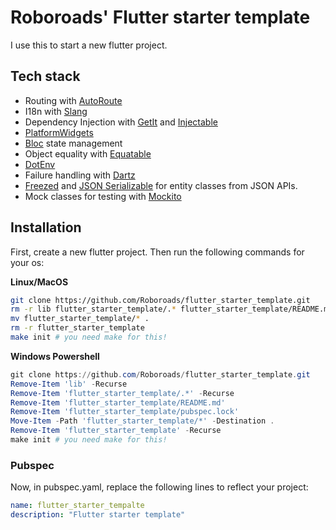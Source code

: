 # Roboroads' Flutter starter template

I use this to start a new flutter project.

## Tech stack

- Routing with [AutoRoute](https://pub.dev/packages/auto_router)
- I18n with [Slang](https://pub.dev/packages/slang)
- Dependency Injection with [GetIt](https://pub.dev/packages/get_it) and [Injectable](https://pub.dev/packages/injectable)
- [PlatformWidgets](https://pub.dev/packages/flutter_platform_widgets)
- [Bloc](https://pub.dev/packages/flutter_bloc) state management
- Object equality with [Equatable](https://pub.dev/packages/equatable)
- [DotEnv](https://pub.dev/packages/flutter_dotenv) 
- Failure handling with [Dartz](https://pub.dev/packages/dartz)
- [Freezed](https://pub.dev/packages/freezed) and [JSON Serializable](https://pub.dev/packages/json_serializable) for entity classes from JSON APIs.
- Mock classes for testing with [Mockito](https://pub.dev/packages/mockito)

## Installation

First, create a new flutter project. Then run the following commands for your os:

**Linux/MacOS**

```bash
git clone https://github.com/Roboroads/flutter_starter_template.git
rm -r lib flutter_starter_template/.* flutter_starter_template/README.md flutter_starter_template/pubspec.lock
mv flutter_starter_template/* .
rm -r flutter_starter_template
make init # you need make for this!
```

**Windows Powershell**

```powershell
git clone https://github.com/Roboroads/flutter_starter_template.git
Remove-Item 'lib' -Recurse
Remove-Item 'flutter_starter_template/.*' -Recurse
Remove-Item 'flutter_starter_template/README.md'
Remove-Item 'flutter_starter_template/pubspec.lock'
Move-Item -Path 'flutter_starter_template/*' -Destination .
Remove-Item 'flutter_starter_template' -Recurse
make init # you need make for this!
```

### Pubspec

Now, in pubspec.yaml, replace the following lines to reflect your project:

```yaml
name: flutter_starter_tempalte
description: "Flutter starter template"
```
